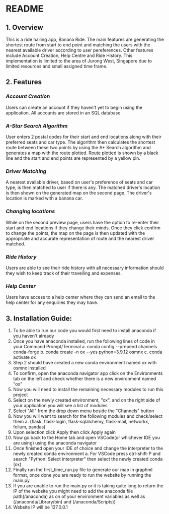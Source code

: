 # README

## 1. Overview
This is a ride hailing app, Banana Ride. The main features are generating the shortest route from start to end point and matching the users with the nearest available driver according to user pereferences. Other features include Account Creation, Help Centre and Ride History. This implementation is limited to the area of Jurong West, Singapore due to limited resources and small assigned time frame. 

## 2. Features
   ### *Account Creation*
Users can create an account if they haven't yet to begin using the application. All accounts are stored in an SQL database
    
    
   ### *A-Star Search Algorithm*
User enters 2 postal codes for their start and end locations along with their preferred seats and car type. The algorithm then calculates the shortest route between these two points by using the A* Search algorithm and generates a map with the route plotted. Route plotted is shown by a black line and the start and end points are represented by a yellow pin.
    
   ### *Driver Matching*
A nearest available driver, based on user's preference of seats and car type, is then matched to user if there is any. The matched driver's location is then shown on the generated map on the second page. The driver's location is marked with a banana car.
    
   ### *Changing locations*
While on the second preview page, users have the option to re-enter their start and end locations if they change their minds. Once they click confirm to change the points, the map on the page is then updated with the appropriate and accurate representation of route and the nearest driver matched.
    
   ### *Ride History*
Users are able to see their ride history with all necessary information should they wish to keep track of their travelling and expenses.
    
   ### *Help Center*
Users have access to a help center where they can send an email to the help center for any enquiries they may have.
    
    
## 3. Installation Guide:

1. To be able to run our code you would first need to install anaconda if you haven't already
2. Once you have anaconda installed, run the following lines of code in your Command Prompt/Terminal 
    a. conda config --prepend channels conda-forge
    b. conda create -n ox --yes python=3.9.12 osmnx 
    c. conda activate ox
3. Step 2 should have created a new conda environment named ox with osmnx installed 
4. To confirm, open the anaconda navigator app click on the Environments tab on the left and check whether there is a new environment named "ox"
5. Now you will need to install the remaining necessary modules to run this project
5. Select on the newly created environment, "ox", and on the right side of your application you will see a list of modules
6. Select "All" from the drop down menu beside the "Channels" button
7. Now you will want to search for the following modules and check/select them 
    a. (flask, flask-login, flask-sqlalchemy, flask-mail, networkx, folium, pandas)
8. Upon selection click Apply then click Apply again
9. Now go back to the Home tab and open VSCode(or whichever IDE you are using) using the anaconda navigator
10. Once finished open your IDE of choice and change the interpreter to the newly created conda environment
    a. For VSCode press ctrl-shift-P and search "Python: Select interpreter" then select the newly created conda (ox)
11. Finally run the first_time_run.py file to generate our map in graphml format, once done you are ready to run the website by running the main.py
12. If you are unable to run the main.py or it is taking quite long to return the IP of the website you might need to add the anaconda file path(/anaconda) as on of your environment variables as well as (/anaconda/Library/bin) and (/anaconda/Scripts))
11. Website IP will be 127.0.0.1







